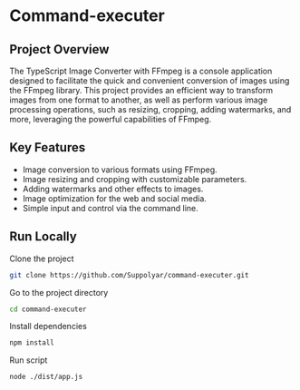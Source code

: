 # Command-executer
## Project Overview
The TypeScript Image Converter with FFmpeg is a console application designed to facilitate the quick and convenient conversion of images using the FFmpeg library. This project provides an efficient way to transform images from one format to another, as well as perform various image processing operations, such as resizing, cropping, adding watermarks, and more, leveraging the powerful capabilities of FFmpeg.
## Key Features
- Image conversion to various formats using FFmpeg.
- Image resizing and cropping with customizable parameters.
- Adding watermarks and other effects to images.
- Image optimization for the web and social media.
- Simple input and control via the command line.
## Run Locally
Clone the project
```bash
git clone https://github.com/Suppolyar/command-executer.git
```

Go to the project directory
```bash
cd command-executer
```

Install dependencies
```bash
npm install
```

Run script
```bash
node ./dist/app.js
```

